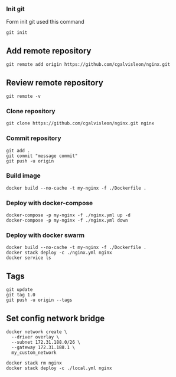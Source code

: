 ### Init git

Form init git used this command

```
git init
```

## Add remote repository

```
git remote add origin https://github.com/cgalvisleon/nginx.git
```

## Review remote repository

```
git remote -v
```

### Clone repository

```
git clone https://github.com/cgalvisleon/nginx.git nginx
```

### Commit repository

```
git add .
git commit "message commit"
git push -u origin
```

### Build image

```
docker build --no-cache -t my-nginx -f ./Dockerfile .
```

### Deploy with docker-compose

```
docker-compose -p my-nginx -f ./nginx.yml up -d
docker-compose -p my-nginx -f ./nginx.yml down
```

### Deploy with docker swarm

```
docker build --no-cache -t my-nginx -f ./Dockerfile .
docker stack deploy -c ./nginx.yml nginx
docker service ls
```

## Tags

```
git update
git tag 1.0
git push -u origin --tags
```

## Set config network bridge

```
docker network create \
  --driver overlay \
  --subnet 172.31.188.0/26 \
  --gateway 172.31.188.1 \
  my_custom_network

docker stack rm nginx
docker stack deploy -c ./local.yml nginx
```
